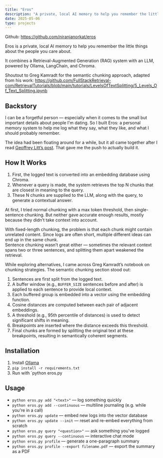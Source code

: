 ```yaml
---
title: "Eros"
description: "A private, local AI memory to help you remember the little things about the people you care about."
date: 2025-05-06
type: projects
---
```

Github: https://github.com/niranjanorkat/eros

Eros is a private, local AI memory to help you remember the little things about the people you care about.

It combines a Retrieval-Augmented Generation (RAG) system with an LLM, powered by Ollama, LangChain, and Chroma.

Shoutout to Greg Kamradt for the semantic chunking approach, adapted from his work:
https://github.com/FullStackRetrieval-com/RetrievalTutorials/blob/main/tutorials/LevelsOfTextSplitting/5_Levels_Of_Text_Splitting.ipynb

## Backstory  
I can be a forgetful person — especially when it comes to the small but important details about people I'm dating. So I built Eros: a personal memory system to help me log what they say, what they like, and what I should probably remember.

The idea had been floating around for a while, but it all came together after I read [Geoffrey Litt’s post](https://www.geoffreylitt.com/2025/04/12/how-i-made-a-useful-ai-assistant-with-one-sqlite-table-and-a-handful-of-cron-jobs). That gave me the push to actually build it.

## How It Works
1. First, the logged text is converted into an embedding database using Chroma.  
2. Whenever a query is made, the system retrieves the top N chunks that are closest in meaning to the query.  
3. These N chunks are supplied to the LLM, along with the query, to generate a contextual answer.

At first, I tried normal chunking with a max token threshold, then single-sentence chunking. But neither gave accurate enough results, mostly because they didn’t take context into account.  

With fixed-length chunking, the problem is that each chunk might contain unrelated content. Since logs are often short, multiple different ideas can end up in the same chunk.  
Sentence chunking wasn’t great either — sometimes the relevant context spans two or three sentences, and splitting them apart weakened the retrieval.

While exploring alternatives, I came across Greg Kamradt’s notebook on chunking strategies. The semantic chunking section stood out:

1. Sentences are first split from the logged text.  
2. A buffer window (e.g., `BUFFER_SIZE` sentences before and after) is applied to each sentence to provide local context.  
3. Each buffered group is embedded into a vector using the embedding function.  
4. Cosine distances are computed between each pair of adjacent embeddings.  
5. A threshold (e.g., 95th percentile of distances) is used to detect significant shifts in meaning.  
6. Breakpoints are inserted where the distance exceeds this threshold.  
7. Final chunks are formed by splitting the original text at these breakpoints, resulting in semantically coherent segments.
## Installation  
1. Install [Ollama](https://github.com/ollama/ollama)  
2. `pip install -r requirements.txt`  
3. Run with `python eros.py <command>

## Usage  
- `python eros.py add "<text>"` — log something quickly  
- `python eros.py add --continuous` — multiline journaling (e.g. while you're in a call)  
- `python eros.py update` — embed new logs into the vector database  
- `python eros.py update --init` — reset and re-embed everything from scratch  
- `python eros.py query "<question>"` — ask something you've logged  
- `python eros.py query --continuous` — interactive chat mode  
- `python eros.py profile` — generate a one-paragraph summary  
- `python eros.py profile --export filename.pdf` — export the summary as a PDF  







